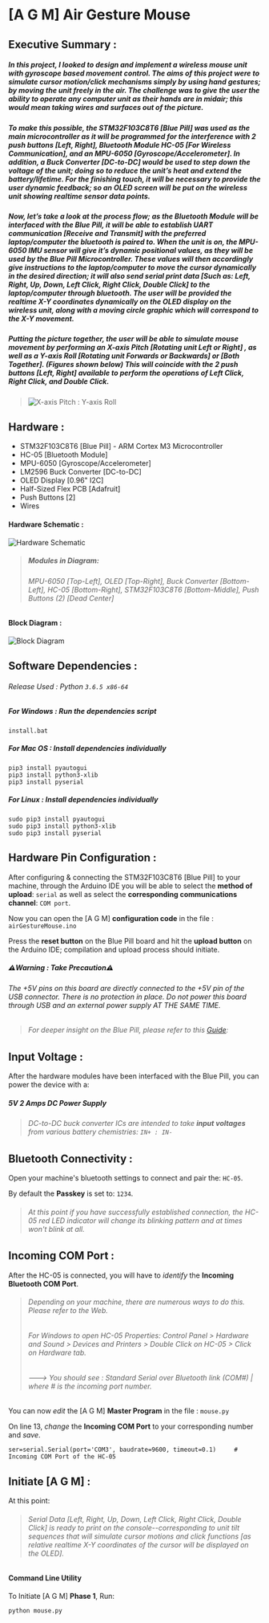 # [A G M] Air Gesture Mouse
## Executive Summary :
##### In this project, I looked to design and implement a wireless mouse unit with gyroscope based movement control. The aims of this project were to simulate cursor motion/click mechanisms simply by using hand gestures; by moving the unit freely in the air. The challenge was to give the user the ability to operate any computer unit as their hands are in midair; this would mean taking wires and surfaces out of the picture.
 
##### To make this possible, the STM32F103C8T6 [Blue Pill] was used as the main microcontroller as it will be programmed for the interference with 2 push buttons [Left, Right], Bluetooth Module HC-05 [For Wireless Communication], and an MPU-6050 [Gyroscope/Accelerometer]. In addition, a Buck Converter [DC-to-DC] would be used to step down the voltage of the unit; doing so to reduce the unit’s heat and extend the battery/lifetime. For the finishing touch, it will be necessary to provide the user dynamic feedback; so an OLED screen will be put on the wireless unit showing realtime sensor data points.
 
##### Now, let’s take a look at the process flow; as the Bluetooth Module will be interfaced with the Blue Pill, it will be able to establish UART communication [Receive and Transmit] with the preferred laptop/computer the bluetooth is paired to. When the unit is on, the MPU-6050 IMU sensor will give it’s dynamic positional values, as they will be used by the Blue Pill Microcontroller. These values will then accordingly give instructions to the laptop/computer to move the cursor dynamically in the desired direction; it will also send serial print data [Such as: Left, Right, Up, Down, Left Click, Right Click, Double Click] to the laptop/computer through bluetooth. The user will be provided the realtime X-Y coordinates dynamically on the OLED display on the wireless unit, along with a moving circle graphic which will correspond to the X-Y movement.
 
##### Putting the picture together, the user will be able to simulate mouse movement by performing an X-axis Pitch [Rotating unit Left or Right] , as well as a Y-axis Roll [Rotating unit Forwards or Backwards] or [Both Together]. (Figures shown below) This will coincide with the 2 push buttons [Left, Right] available to perform the operations of Left Click, Right Click, and Double Click.
> ![X-axis Pitch : Y-axis Roll](https://raw.githubusercontent.com/HG7777/AGM/master/node_modules/pitchRoll.png)

## Hardware :
- STM32F103C8T6 [Blue Pill]  -  ARM Cortex M3 Microcontroller
- HC-05 [Bluetooth Module]
- MPU-6050 [Gyroscope/Accelerometer]
- LM2596 Buck Converter [DC-to-DC]
- OLED Display [0.96" I2C]
- Half-Sized Flex PCB [Adafruit]
- Push Buttons [2]
- Wires

#### Hardware Schematic :
![Hardware Schematic](https://raw.githubusercontent.com/HG7777/AGM/master/schematics/Breadboard%20Diagram.png)
> ##### Modules in Diagram: 
> ###### MPU-6050 [Top-Left], OLED [Top-Right], Buck Converter [Bottom-Left], HC-05 [Bottom-Right], STM32F103C8T6 [Bottom-Middle], Push Buttons (2) [Dead Center]
#### Block Diagram :
![Block Diagram](https://raw.githubusercontent.com/HG7777/AGM/master/schematics/Block%20Diagram.png)

## Software Dependencies :
###### Release Used : Python `3.6.5 x86-64`
##### For Windows : Run the dependencies script 
```
install.bat
```
##### For Mac OS : Install dependencies individually
```
pip3 install pyautogui
pip3 install python3-xlib
pip3 install pyserial
```
##### For Linux : Install dependencies individually
```
sudo pip3 install pyautogui
sudo pip3 install python3-xlib
sudo pip3 install pyserial
```

## Hardware Pin Configuration :
After configuring & connecting the STM32F103C8T6 [Blue Pill] to your machine, through the Arduino IDE you will be able to select the **method of upload**: `serial` as well as select the **corresponding communications channel**: `COM port`.

Now you can open the [A G M] **configuration code** in the file : `airGestureMouse.ino`

Press the **reset button** on the Blue Pill board and hit the **upload button** on the Arduino IDE; compilation and upload process should initiate.
##### :warning:Warning : Take Precaution:warning:
###### The +5V pins on this board are directly connected to the +5V pin of the USB connector. There is no protection in place. Do not power this board through USB and an external power supply *AT THE SAME TIME*.
> ###### For deeper insight on the Blue Pill, please refer to this [Guide](https://www.techshopbd.com/uploads/product_document/STM32bluepillarduinoguide(1).pdf): 

## Input Voltage :
After the hardware modules have been interfaced with the Blue Pill, you can power the device with a: 
##### **5V 2 Amps DC Power Supply**
> ###### DC-to-DC buck converter ICs are intended to take **input voltages** from various battery chemistries: `IN+ : IN-`

## Bluetooth Connectivity :
Open your machine's bluetooth settings to connect and pair the: `HC-05`.

By default the **Passkey** is set to: `1234`.

> ###### At this point if you have *successfully* established connection, the HC-05 red LED indicator will change its blinking pattern and at times won't blink at all.

## Incoming COM Port :
After the HC-05 is connected, you will have to *identify* the **Incoming Bluetooth COM Port**.

> ###### Depending on your machine, there are numerous ways to do this. Please refer to the Web.
> ###### For Windows to open HC-05 Properties: Control Panel > Hardware and Sound > Devices and Printers > Double Click on HC-05 > Click on Hardware tab. 
> ###### ---> You should see :  Standard Serial over Bluetooth link (COM#)  |  *where # is the incoming port number*.

You can now *edit* the [A G M] **Master Program** in the file : `mouse.py`

On line 13, *change* the **Incoming COM Port** to your corresponding number and *save*.
```
ser=serial.Serial(port='COM3', baudrate=9600, timeout=0.1)     # Incoming COM Port of the HC-05
```

## Initiate [A G M] :
At this point:
> ###### Serial Data *[Left, Right, Up, Down, Left Click, Right Click, Double Click]* is ready to print on the console--corresponding to unit tilt sequences that will simulate cursor motions and click functions *[as relative realtime X-Y coordinates of the cursor will be displayed on the OLED]*.

#### Command Line Utility
To Initiate [A G M] **Phase 1**, Run:
```
python mouse.py
```

